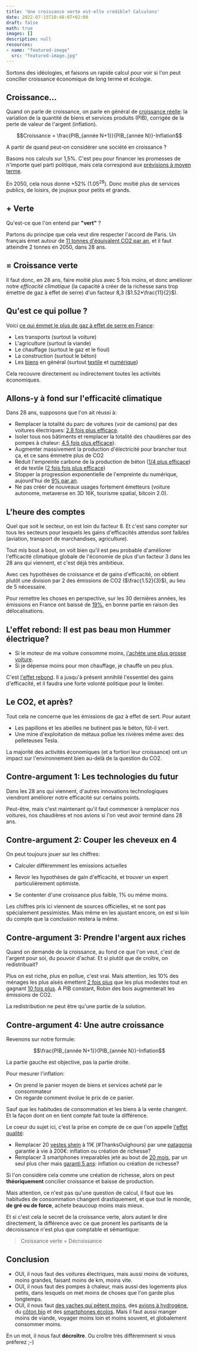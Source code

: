 ```yaml
---
title: 'Une croissance verte est-elle crédible? Calculons'
date: 2022-07-15T10:48:07+02:00
draft: false
math: true
images: []
description: null
resources:
- name: "featured-image"
  src: "featured-image.jpg"
---
```


Sortons des idéologies, et faisons un rapide calcul pour voir si l'on peut concilier croissance économique de long terme et écologie.

<!--more-->

## Croissance...

Quand on parle de croissance, on parle en général de [croissance réelle](https://www.insee.fr/fr/statistiques/fichier/2549709/Insee-En-Bref-PIB-vFR-Interactif.pdf): la variation de la quantité de biens et services produits (PIB), corrigée de la perte de valeur de l'argent (inflation).

$$Croissance = \frac{PIB_{année N+1}}{PIB_{année N}}-Inflation$$

A partir de quand peut-on considérer une société en croissance ?

Basons nos calculs sur 1,5%. C'est peu pour financer les promesses de n'importe quel parti politique, mais cela correspond aux [prévisions à moyen terme](https://www.budget.gouv.fr/reperes/finances-publiques/articles/presentation-du-programme-de-stabilite-2021-2027).

En 2050, cela nous donne +52% ($1.05^{28}$). Donc moitié plus de services publics, de loisirs, de joujoux pour petits et grands.

## + Verte

Qu'est-ce que l'on entend par **"vert"** ?

Partons du principe que cela veut dire respecter l'accord de Paris. Un français émet autour de [11 tonnes d'équivalent CO2 par an](https://www.statistiques.developpement-durable.gouv.fr/lempreinte-carbone-des-francais-reste-stable), et il faut atteindre 2 tonnes en 2050, dans 28 ans.

## = Croissance verte

Il faut donc, en 28 ans, faire moitié plus avec 5 fois moins, et donc améliorer notre *efficacité climatique* (la capacité à créer de la richesse sans trop émettre de gaz à effet de serre) d'un facteur 8,3 ($1.52*\frac{11}{2}$).

## Qu'est ce qui pollue ?

Voici [ce qui émmet le plus de gaz à effet de serre en France](https://www.notre-environnement.gouv.fr/rapport-sur-l-etat-de-l-environnement/themes-ree/defis-environnementaux/changement-climatique/emissions-de-gaz-a-effet-de-serre/article/panorama-des-emissions-francaises-de-gaz-a-effet-de-serre):
* Les transports (surtout la voiture)
* L'agriculture (surtout la viande)
* Le chauffage (surtout le gaz et le fioul)
* La construction (surtout le béton)
* Les [biens](https://presse.ademe.fr/wp-content/uploads/2018/09/DP-Face-cache%CC%81e-des-biens-de%CC%81quipement-Septembre-2018.pdf) en général (surtout [textile](https://librairie.ademe.fr/cadic/1529/le-revers-de-mon-look.pdf) et [numérique](https://librairie.ademe.fr/cadic/2351/guide-pratique-face-cachee-numerique.pdf))

Cela recouvre directement ou indirectement toutes les activités économiques.


## Allons-y à fond sur l'efficacité climatique

Dans 28 ans, supposons que l'on ait réussi à:

* Remplacer la totalité du parc de voitures (voir de camions) par des voitures électriques: [2.8 fois plus efficace](https://www.je-roule-en-electrique.fr/sites/default/files/2021-11/Le%20bilan%20environnemental%20du%20v%C3%A9hicule%20%C3%A9lectrique_0.pdf).
* Isoler tous nos bâtiments et remplacer la totalité des chaudières par des pompes à chaleur: [4.5 fois plus efficace](https://www.economiedenergie.fr/les-emissions-de-co2-par-energie/)).
* Augmenter massivement la production d'électricité pour brancher tout ça, et ce sans émmetre plus de CO2
* Réduit l'empreinte carbone de la production de béton
([1/4 plus efficace](https://www.iea.org/news/cement-technology-roadmap-plots-path-to-cutting-co2-emissions-24-by-2050)) et de textile ([2 fois fois plus efficace](https://www.modeintextile.fr/coton-biologique-aurait-impact-climat-50-eleve-coton-traditionnel/))
* Stopper la progression exponentielle de l'empreinte du numérique, aujourd'hui de [9% par an](https://theshiftproject.org/article/pour-une-sobriete-numerique-rapport-shift/).
* Ne pas créer de nouveaux usages fortement émetteurs (voiture autonome,  metaverse en 3D 16K, tourisme spatial, bitcoin 2.0).

## L'heure des comptes

Quel que soit le secteur, on est loin du facteur 8. Et c'est sans compter sur tous les secteurs pour lesquels les gains d'efficacités attendus sont faibles (aviation, transport de marchandises, agriculture).

Tout mis bout à bout, on voit bien qu'il est peu probable d'améliorer l'efficacité climatique globale de l'économie de plus d'un facteur 3 dans les 28 ans qui viennent, et c'est déjà très ambitieux.

Avec ces hypothèses de croissance et de gains d'efficacité, on obtient plutôt une division par 2 des émissions de CO2 ($\frac{1.52}{3}$), au lieu de 5 nécessaire.

Pour remettre les choses en perspective, sur les 30 dernières années, les émissions en France ont baissé de [19%](https://www.statistiques.developpement-durable.gouv.fr/les-facteurs-devolution-des-emissions-de-co2-liees-lenergie-en-france-de-1990-2019), en bonne partie en raison des délocalisations. 


## L'effet rebond: Il est pas beau mon Hummer électrique?

* Si le moteur de ma voiture consomme moins, [j'achète une plus grosse voiture](https://www.automobile-propre.com/breves/le-nouveau-hummer-electrique-fait-un-carton/).
* Si je dépense moins pour mon chauffage, je chauffe un peu plus.

C'est [l'effet rebond](https://fr.wikipedia.org/wiki/Effet_rebond_(%C3%A9conomie)). Il a jusqu'à présent annihilé l'essentiel des gains d'efficacité, et il faudra une forte volonté politique pour le limiter.

## Le CO2, et après?

Tout cela ne concerne que les émissions de gaz à effet de sert. Pour autant
* Les papillons et les abeilles ne butinent pas le béton, fût-il vert.
* Une mine d'exploitation de métaux pollue les rivières même avec des pelleteuses Tesla.

La majorité des activités économiques (et a fortiori leur croissance) ont un impact sur l'environnement bien au-delà de la question du CO2.

## Contre-argument 1: Les technologies du futur

Dans les 28 ans qui viennent, d'autres innovations technologiques viendront améliorer notre efficacité sur certains points.

Peut-être, mais c'est maintenant qu'il faut commencer à remplacer nos voitures, nos chaudières et nos avions si l'on veut avoir terminé dans 28 ans.


## Contre-argument 2: Couper les cheveux en 4

On peut toujours jouer sur les chiffres:

* Calculer différemment les emissions actuelles

* Revoir les hypothèses de gain d'efficacité, et trouver un expert particulièrement optimiste.

* Se contenter d'une croissance plus faible, 1% ou même moins.

Les chiffres pris ici viennent de sources officielles, et ne sont pas spécialement pessimistes. Mais même en les ajustant encore, on est si loin du compte que la conclusion restera la même.

## Contre-argument 3:  Prendre l'argent aux riches

Quand on demande de la croissance, au fond ce que l'on veut, c'est de l'argent pour soi, du pouvoir d'achat. Et si plutôt que de croître, on redistribuait?

Plus on est riche, plus en pollue, c'est vrai. Mais attention, les 10% des ménages les plus aisés émettent [2 fois plus](https://www.cairn.info/revue-de-l-ofce-2020-5-page-73.htm) que les plus modestes tout en gagnant [10 fois plus](https://www.insee.fr/fr/statistiques/5371205?sommaire=5371304). A PIB constant, Robin des bois augmenterait les émissions de CO2.

La redistribution ne peut être qu'une partie de la solution.

## Contre-argument 4:  Une autre croissance

Revenons sur notre formule:

$$\frac{PIB_{année N+1}}{PIB_{année N}}-Inflation$$

La partie gauche est objective, pas la partie droite.

Pour mesurer l'inflation:
* On prend le panier moyen de biens et services acheté par le consommateur
* On regarde comment évolue le prix de ce panier.

Sauf que les habitudes de consommation et les biens à la vente changent. Et la façon dont on en tient compte fait toute la différence.

Le coeur du sujet ici, c'est la prise en compte de ce que l'on appelle [l'effet qualité](https://www.cairn.info/l-indice-des-prix-a-la-consommation--9782707199317-page-75.htm):

* Remplacer 20 [vestes shein](https://fr.shein.com/SHEIN-Double-Breasted-Crop-Jacket-p-875037-cat-1776.html) à 11€ (#ThanksOuïghours) par une [patagonia](https://eu.patagonia.com/fr/fr/product/womens-alplight-down-pullover/85555.html?dwvar_85555_color=BRLG&cgid=root) garantie à vie à 200€: inflation ou création de richesse?
* Remplacer 3 smartphones irreparables jeté au bout de [20 mois](http://www.journaldunet.com/diaporama/0610-mobile/4.shtml), par un seul plus cher mais [garanti 5 ans](https://shop.fairphone.com/fr/): inflation ou création de richesse?

Si l'on considère cela comme une création de richesse, alors on peut **théoriquement** concilier croissance et baisse de production.

Mais attention, ce n'est pas qu'une question de calcul, il faut que les habitudes de consommation changent drastiquement, et que tout le monde, **de gré ou de force**, achete beaucoup moins mais mieux.

Et si c'est cela le secret de la croissance verte, alors autant le dire directement, la différence avec ce que pronent les partisants de la décroissance n'est plus que comptable et sémantique:

> Croissance verte = Décroissance

## Conclusion

* OUI, il nous faut des voitures électriques, mais aussi moins de voitures, moins grandes, faisant moins de km, moins vite.
* OUI, il nous faut des pompes à chaleur, mais aussi des logements plus petits, dans lesquels on met moins de choses que l'on garde plus longtemps.
* OUI, il nous faut [des vaches qui pêtent moins](https://www.sciencesetavenir.fr/nature-environnement/les-vaches-francaises-emettent-autant-de-gaz-en-un-an-que-15-millions-de-voitures_9752), des [avions à hydrogène](https://www.h2-mobile.fr/actus/avion-hydrogene/), du [côton bio](https://www.modeintextile.fr/coton-biologique-aurait-impact-climat-50-eleve-coton-traditionnel/) et des [smartphones écolos](https://www.fairphone.com/fr/). Mais il faut aussi manger moins de viande, voyager moins loin et moins souvent, et globalement consommer moins.

En un mot, il nous faut **décroître**. Ou croître très différemment si vous préferez ;-)


